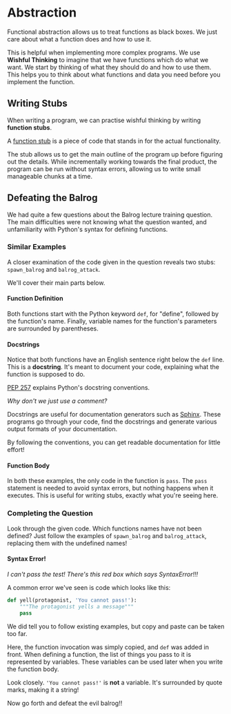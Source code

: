 # Abstraction

Functional abstraction allows us to treat functions as black boxes.
We just care about what a function does and how to use it.

This is helpful when implementing more complex programs.
We use **Wishful Thinking** to imagine that we have functions
which do what we want. 
We start by thinking of what they should do and how to use them.
This helps you to think about what functions and data you need
before you implement the function.

## Writing Stubs

When writing a program, we can practise wishful thinking by writing
**function stubs**.

A [function stub](https://en.wikipedia.org/wiki/Method_stub)
is a piece of code that stands in for the actual functionality.

The stub allows us to get the main outline of the program up
before figuring out the details.
While incrementally working towards the final product,
the program can be run without syntax errors, allowing us to write
small manageable chunks at a time.

## Defeating the Balrog

We had quite a few questions about the Balrog lecture training question.
The main difficulties were not knowing what the question wanted,
and unfamiliarity with Python's syntax for defining functions.

### Similar Examples

A closer examination of the code given in the question reveals
two stubs: `spawn_balrog` and `balrog_attack`.

We'll cover their main parts below.

#### Function Definition

Both functions start with the Python keyword `def`, for "define",
followed by the function's name. Finally, variable names
for the function's parameters are surrounded by parentheses.

#### Docstrings

Notice that both functions have an English sentence right below the `def`
line. This is a **docstring**. It's meant to document your code,
explaining what the function is supposed to do.

[PEP 257](https://www.python.org/dev/peps/pep-0257/) explains Python's
docstring conventions.

*Why don't we just use a comment?*

Docstrings are useful for documentation generators such as
[Sphinx](http://www.sphinx-doc.org/en/stable/). These programs
go through your code, find the docstrings and generate various output
formats of your documentation.

By following the conventions, you can get readable documentation for
little effort!

#### Function Body

In both these examples, the only code in the function is `pass`.
The `pass` statement is needed to avoid syntax errors, but
nothing happens when it executes. This is useful for writing stubs,
exactly what you're seeing here.

### Completing the Question

Look through the given code. Which functions names have not been defined?
Just follow the examples of `spawn_balrog` and `balrog_attack`, replacing
them with the undefined names!

#### Syntax Error!

*I can't pass the test! There's this red box which says SyntaxError!!!*

A common error we've seen is code which looks like this:

```python
def yell(protagonist, 'You cannot pass!'):
    """The protagonist yells a message"""
    pass
```

We did tell you to follow existing examples, but copy and paste can be taken
too far.

Here, the function invocation was simply copied, and `def` was added in front.
When defining a function, the list of things you pass to it is represented by variables.
These variables can be used later when you write the function body.

Look closely. `'You cannot pass!'` is **not** a variable.
It's surrounded by quote marks, making it a string!

Now go forth and defeat the evil balrog!!
